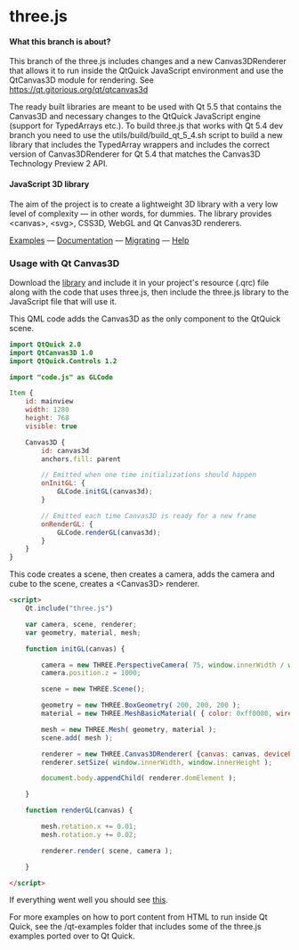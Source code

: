 three.js
========
#### What this branch is about? ####

This branch of the three.js includes changes and a new Canvas3DRenderer that allows it to run inside the QtQuick JavaScript environment and use the QtCanvas3D module for rendering. See https://qt.gitorious.org/qt/qtcanvas3d 

The ready built libraries are meant to be used with Qt 5.5 that contains the Canvas3D and necessary changes to the QtQuick JavaScript engine (support for TypedArrays etc.). To build three.js that works with Qt 5.4 dev branch you need to use the utils/build/build_qt_5_4.sh script to build a new library that includes the TypedArray wrappers and includes the correct version of Canvas3DRenderer for Qt 5.4 that matches the Canvas3D Technology Preview 2 API.

#### JavaScript 3D library ####

The aim of the project is to create a lightweight 3D library with a very low level of complexity — in other words, for dummies. The library provides &lt;canvas&gt;, &lt;svg&gt;, CSS3D, WebGL and Qt Canvas3D renderers.

[Examples](http://threejs.org/) — [Documentation](http://threejs.org/docs/) — [Migrating](https://github.com/mrdoob/three.js/wiki/Migration) — [Help](http://stackoverflow.com/questions/tagged/three.js)


### Usage with Qt Canvas3D ###

Download the [library](https://github.com/tronlec/three.js/blob/master/build/three.js) and include it in your project's resource (.qrc) file along with the code that uses three.js, then include the three.js library to the JavaScript file that will use it.

This QML code adds the Canvas3D as the only component to the QtQuick scene.

```QML
import QtQuick 2.0
import QtCanvas3D 1.0
import QtQuick.Controls 1.2

import "code.js" as GLCode

Item {
    id: mainview
    width: 1280
    height: 768
    visible: true

    Canvas3D {
        id: canvas3d
        anchors.fill: parent

        // Emitted when one time initializations should happen
        onInitGL: {
            GLCode.initGL(canvas3d);
        }

        // Emitted each time Canvas3D is ready for a new frame
        onRenderGL: {
            GLCode.renderGL(canvas3d);
        }
    }
}
```


This code creates a scene, then creates a camera, adds the camera and cube to the scene, creates a &lt;Canvas3D&gt; renderer.

```html
<script>
	Qt.include("three.js")

	var camera, scene, renderer;
	var geometry, material, mesh;

	function initGL(canvas) {

		camera = new THREE.PerspectiveCamera( 75, window.innerWidth / window.innerHeight, 1, 10000 );
		camera.position.z = 1000;

		scene = new THREE.Scene();

		geometry = new THREE.BoxGeometry( 200, 200, 200 );
		material = new THREE.MeshBasicMaterial( { color: 0xff0000, wireframe: true } );

		mesh = new THREE.Mesh( geometry, material );
		scene.add( mesh );

		renderer = new THREE.Canvas3DRenderer( {canvas: canvas, devicePixelRatio: canvas.devicePixelRatio});
		renderer.setSize( window.innerWidth, window.innerHeight );

		document.body.appendChild( renderer.domElement );

	}

	function renderGL(canvas) {

		mesh.rotation.x += 0.01;
		mesh.rotation.y += 0.02;

		renderer.render( scene, camera );

	}

</script>
```
If everything went well you should see [this](http://jsfiddle.net/Gy4w7/).

For more examples on how to port content from HTML to run inside Qt Quick, see the /qt-examples folder that includes some of the three.js examples ported over to Qt Quick.